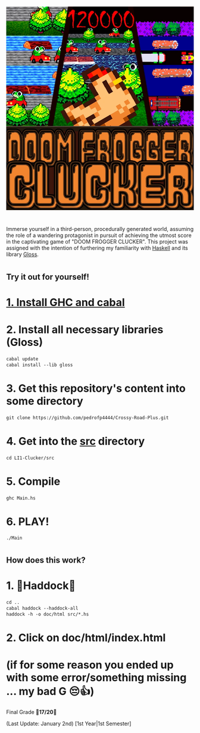 ![Doom Frogger Clucker](logo/versaoFinalCwisp.png)
#

Immerse yourself in a third-person, procedurally generated world, assuming the role of a wandering protagonist in pursuit of achieving the utmost score in the captivating game of "DOOM FROGGER CLUCKER".
This project was assigned with the intention of furthering my familiarity with [Haskell](https://www.haskell.org/) and its library [Gloss](http://gloss.ouroborus.net/).



#
## Try it out for yourself!

#    [1. Install GHC and cabal](https://www.haskell.org/downloads/)

#    2. Install all necessary libraries (Gloss) 

    cabal update
    cabal install --lib gloss
        
    
#    3. Get this repository's content into some directory

    git clone https://github.com/pedrofp4444/Crossy-Road-Plus.git
        

#    4. Get into the [src](src/) directory

    cd LI1-Clucker/src
    

#    5. Compile

    ghc Main.hs

#    6. PLAY!

    
    ./Main
    
#
## How does this work? 

# 1. 🐋Haddock🐋

    cd ..
    cabal haddock --haddock-all
    haddock -h -o doc/html src/*.hs

# 2. Click on doc/html/index.html


# (if for some reason you ended up with some error/something missing ... my bad G 😔👍)

Final Grade 🥚**17/20**🥚

(Last Update: January 2nd) [1st Year|1st Semester]